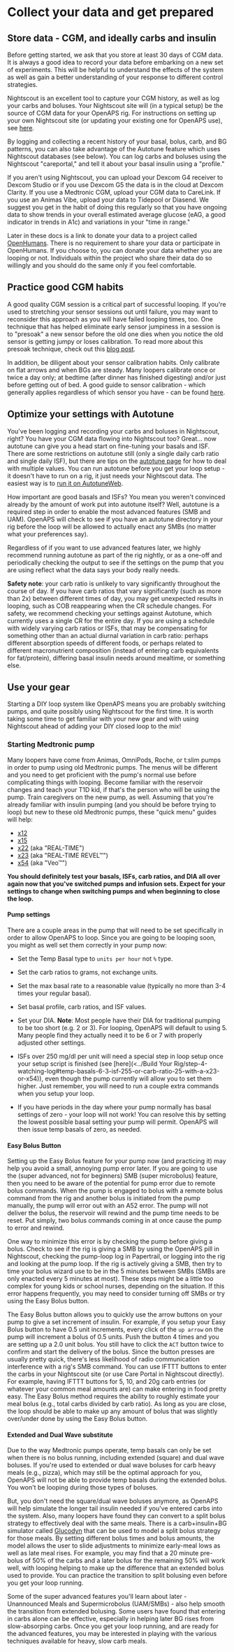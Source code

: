 # Collect your data and get prepared

## Store data - CGM, and ideally carbs and insulin

Before getting started, we ask that you store at least 30 days of CGM data.  It is always a good idea to record your data before embarking on a new set of experiments. This will be helpful to understand the effects of the system as well as gain a better understanding of your response to different control strategies.

Nightscout is an excellent tool to capture your CGM history, as well as log your carbs and boluses. Your Nightscout site will (in a typical setup) be the source of CGM data for your OpenAPS rig. For instructions on setting up your own Nightscout site (or updating your existing one for OpenAPS use), see [here](<../While You Wait For Gear/nightscout-setup>).  

By logging and collecting a recent history of your basal, bolus, carb, and BG patterns, you can also take advantage of the Autotune feature which uses Nightscout databases (see below). You can log carbs and boluses using the Nightscout "careportal," and tell it about your basal insulin using a "profile."

If you aren't using Nightscout, you can upload your Dexcom G4 receiver to Dexcom Studio or if you use Dexcom G5 the data is in the cloud at Dexcom Clarity.  If you use a Medtronic CGM, upload your CGM data to CareLink.  If you use an Animas Vibe, upload your data to Tidepool or Diasend.  We suggest you get in the habit of doing this regularly so that you have ongoing data to show trends in your overall estimated average glucose (eAG, a good indicator in trends in A1c) and variations in your "time in range."

Later in these docs is a link to donate your data to a project called [OpenHumans](<../Give Back-Pay It Forward/data-commons-data-donation>).  There is no requirement to share your data or participate in OpenHumans.  If you choose to, you can donate your data whether you are looping or not.  Individuals within the project who share their data do so willingly and you should do the same only if you feel comfortable. 

## Practice good CGM habits

A good quality CGM session is a critical part of successful looping.  If you're used to stretching your sensor sessions out until failure, you may want to reconsider this approach as you will have failed looping times, too.  One technique that has helped eliminate early sensor jumpiness in a session is to "presoak" a new sensor before the old one dies when you notice the old sensor is getting jumpy or loses calibration.  To read more about this presoak technique, check out this [blog post](https://diyps.org/2016/06/27/how-to-soak-a-new-cgm-sensor-for-better-first-day-bgs/).  

In addition, be diligent about your sensor calibration habits.  Only calibrate on flat arrows and when BGs are steady.  Many loopers calibrate once or twice a day only; at bedtime (after dinner has finished digesting) and/or just before getting out of bed. A good guide to sensor calibration - which generally applies regardless of which sensor you have - can be found [here](https://forum.fudiabetes.org/t/how-to-calibrate-a-dexcom-g4-g5-cgm/2049/).

## Optimize your settings with Autotune

You've been logging and recording your carbs and boluses in Nightscout, right?  You have your CGM data flowing into Nightscout too?  Great... now autotune can give you a head start on fine-tuning your basals and ISF. There are some restrictions on autotune still (only a single daily carb ratio and single daily ISF), but there are tips on the [autotune page](<../How it works/autotune>) for how to deal with multiple values. You can run autotune before you get your loop setup - it doesn't have to run on a rig, it just needs your Nightscout data. The easiest way is to [run it on AutotuneWeb](<../Usage and maintenance/running-autotune#autotuneweb-the-easiest-way-to-run-autotune>). 

How important are good basals and ISFs? You mean you weren't convinced already by the amount of work put into autotune itself? Well, autotune is a required step in order to enable the most advanced features (SMB and UAM). OpenAPS will check to see if you have an autotune directory in your rig before the loop will be allowed to actually enact any SMBs (no matter what your preferences say). 

Regardless of if you want to use advanced features later, we highly recommend running autotune as part of the rig nightly, or as a one-off and periodically checking the output to see if the settings on the pump that you are using reflect what the data says your body really needs.

**Safety note**: your carb ratio is unlikely to vary significantly throughout the course of day. If you have carb ratios that vary significantly (such as more than 2x) between different times of day, you may get unexpected results in looping, such as COB reappearing when the CR schedule changes. For safety, we recommend checking your settings against Autotune, which currently uses a single CR for the entire day. If you are using a schedule with widely varying carb ratios or ISFs, that may be compensating for something other than an actual diurnal variation in carb ratio: perhaps different absorption speeds of different foods, or perhaps related to different macronutrient composition (instead of entering carb equivalents for fat/protein), differing basal insulin needs around mealtime, or something else.

## Use your gear

Starting a DIY loop system like OpenAPS means you are probably switching pumps, and quite possibly using Nightscout for the first time. It is worth taking some time to get familiar with your new gear and with using Nightscout ahead of adding your DIY closed loop to the mix! 

### Starting Medtronic pump

Many loopers have come from  Animas, OmniPods, Roche, or t:slim pumps in order to pump using old Medtronic pumps. The menus will be different and you need to get proficient with the pump's normal use before complicating things with looping. Become familiar with the reservoir changes and teach your T1D kid, if that's the person who will be using the pump.  Train caregivers on the new pump, as well. Assuming that you're already familiar with insulin pumping (and you should be before trying to loop) but new to these old Medtronic pumps, these "quick menu" guides will help:

* [x12](https://www.medtronicdiabetes.com/sites/default/files/library/download-library/user-guides/x12_user_guide.pdf)
* [x15](https://www.medtronicdiabetes.com/sites/default/files/library/download-library/user-guides/x15_user_guide.pdf)
* [x22](https://www.medtronicdiabetes.com/sites/default/files/library/download-library/workbooks/x22_menu_map.pdf) (aka "REAL-TIME")
* [x23](https://www.medtronicdiabetes.com/sites/default/files/library/download-library/workbooks/x23_menu_map.pdf) (aka "REAL-TIME REVEL™")
* [x54](https://www.medtronic-diabetes.co.uk/sites/uk/medtronic-diabetes.co.uk/files/veo-x54_ifu_updated_26.04.2013.pdf) (aka "Veo™")

**You should definitely test your basals, ISFs, carb ratios, and DIA all over again now that you've switched pumps and infusion sets. Expect for your settings to change when switching pumps and when beginning to close the loop.**

#### Pump settings

There are a couple areas in the pump that will need to be set specifically in order to allow OpenAPS to loop.  Since you are going to be looping soon, you might as well set them correctly in your pump now:

* Set the Temp Basal type to `units per hour` not `%` type.

* Set the carb ratios to grams, not exchange units.

* Set the max basal rate to a reasonable value (typically no more than 3-4 times your regular basal).

* Set basal profile, carb ratios, and ISF values.

* Set your DIA. **Note**: Most people have their DIA for traditional pumping to be too short (e.g. 2 or 3). For looping, OpenAPS will default to using 5. Many people find they actually need it to be 6 or 7 with properly adjusted other settings. 

* ISFs over 250 mg/dl per unit will need a special step in loop setup once your setup script is finished (see [here](<../Build Your Rig/step-4-watching-log#temp-basals-6-3-isf-255-or-carb-ratio-25-with-a-x23-or-x54)), even though the pump currently will allow you to set them higher. Just remember, you will need to run a couple extra commands when you setup your loop.

* If you have periods in the day where your pump normally has basal settings of zero - your loop will not work! You can resolve this by setting the lowest possible basal setting your pump will permit. OpenAPS will then issue temp basals of zero, as needed.

#### Easy Bolus Button

Setting up the Easy Bolus feature for your pump now (and practicing it) may help you avoid a small, annoying pump error later.  If you are going to use the (super advanced, not for beginners) SMB (super microbolus) feature, then you need to be aware of the potential for pump error due to remote bolus commands. When the pump is engaged to bolus with a remote bolus command from the rig and another bolus is initiated from the pump manually, the pump will error out with an A52 error. The pump will not deliver the bolus, the reservoir will rewind and the pump time needs to be reset.  Put simply, two bolus commands coming in at once cause the pump to error and rewind.

One way to minimize this error is by checking the pump before giving a bolus. Check to see if the rig is giving a SMB by using the OpenAPS pill in Nightscout, checking the pump-loop log in Papertrail, or logging into the rig and looking at the pump loop. If the rig is actively giving a SMB, then try to time your bolus wizard use to be in the 5 minutes between SMBs (SMBs are only enacted every 5 minutes at most). These steps might be a little too complex for young kids or school nurses, depending on the situation.  If this error happens frequently, you may need to consider turning off SMBs or try using the Easy Bolus button.

The Easy Bolus button allows you to quickly use the arrow buttons on your pump to give a set increment of insulin.  For example, if you setup your Easy Bolus button to have 0.5 unit increments, every click of the `up arrow` on the pump will increment a bolus of 0.5 units.  Push the button 4 times and you are setting up a 2.0 unit bolus.  You still have to click the `ACT` button twice to confirm and start the delivery of the bolus.  Since the button presses are usually pretty quick, there's less likelihood of radio communication interference with a rig's SMB command.  You can use IFTTT buttons to enter the carbs in your Nightscout site (or use Care Portal in Nightscout directly).  For example, having IFTTT buttons for 5, 10, and 20g carb entries (or whatever your common meal amounts are) can make entering in food pretty easy. The Easy Bolus method requires the ability to roughly estimate your meal bolus (e.g., total carbs divided by carb ratio).  As long as you are close, the loop should be able to make up any amount of bolus that was slightly over/under done by using the Easy Bolus button.

#### Extended and Dual Wave substitute

Due to the way Medtronic pumps operate, temp basals can only be set when there is no bolus running, including extended (square) and dual wave boluses.  If you're used to extended or dual wave boluses for carb heavy meals (e.g., pizza), which may still be the optimal approach for you, OpenAPS will not be able to provide temp basals during the extended bolus.  You won't be looping during those types of boluses.

But, you don't need the square/dual wave boluses anymore, as OpenAPS will help simulate the longer tail insulin needed if you've entered carbs into the system. Also, many loopers have found they can convert to a split bolus strategy to effectively deal with the same meals.  There is a carb+insulin+BG simulator called [Glucodyn](http://perceptus.org) that can be used to model a split bolus strategy for those meals.  By setting different bolus times and bolus amounts, the model allows the user to slide adjustments to minimize early-meal lows as well as late meal rises.  For example, you may find that a 20 minute pre-bolus of 50% of the carbs and a later bolus for the remaining 50% will work well, with looping helping to make up the difference that an extended bolus used to provide.  You can practice the transition to split bolusing even before you get your loop running.

Some of the super advanced features you'll learn about later - Unannounced Meals and Supermicrobolus (UAM/SMBs) - also help smooth the transition from extended bolusing.  Some users have found that entering in carbs alone can be effective, especially in helping later BG rises from slow-absorping carbs.  Once you get your loop running, and are ready for the advanced features, you may be interested in playing with the various techniques available for heavy, slow carb meals.